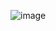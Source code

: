 ![image](https://github.com/dhruvabhat24/Leetcode-2024/assets/122305929/4ebcd355-2a6e-456a-be99-589ec3059744)
